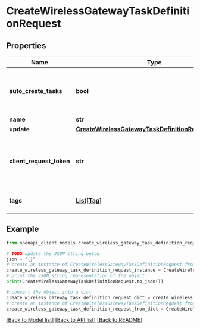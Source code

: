 # CreateWirelessGatewayTaskDefinitionRequest


## Properties

Name | Type | Description | Notes
------------ | ------------- | ------------- | -------------
**auto_create_tasks** | **bool** | Whether to automatically create tasks using this task definition for all gateways with the specified current version. If &lt;code&gt;false&lt;/code&gt;, the task must me created by calling &lt;code&gt;CreateWirelessGatewayTask&lt;/code&gt;. | 
**name** | **str** | The name of the new resource. | [optional] 
**update** | [**CreateWirelessGatewayTaskDefinitionRequestUpdate**](CreateWirelessGatewayTaskDefinitionRequestUpdate.md) |  | [optional] 
**client_request_token** | **str** | Each resource must have a unique client request token. If you try to create a new resource with the same token as a resource that already exists, an exception occurs. If you omit this value, AWS SDKs will automatically generate a unique client request. | [optional] 
**tags** | [**List[Tag]**](Tag.md) | The tag to attach to the specified resource. Tags are metadata that you can use to manage a resource. | [optional] 

## Example

```python
from openapi_client.models.create_wireless_gateway_task_definition_request import CreateWirelessGatewayTaskDefinitionRequest

# TODO update the JSON string below
json = "{}"
# create an instance of CreateWirelessGatewayTaskDefinitionRequest from a JSON string
create_wireless_gateway_task_definition_request_instance = CreateWirelessGatewayTaskDefinitionRequest.from_json(json)
# print the JSON string representation of the object
print(CreateWirelessGatewayTaskDefinitionRequest.to_json())

# convert the object into a dict
create_wireless_gateway_task_definition_request_dict = create_wireless_gateway_task_definition_request_instance.to_dict()
# create an instance of CreateWirelessGatewayTaskDefinitionRequest from a dict
create_wireless_gateway_task_definition_request_from_dict = CreateWirelessGatewayTaskDefinitionRequest.from_dict(create_wireless_gateway_task_definition_request_dict)
```
[[Back to Model list]](../README.md#documentation-for-models) [[Back to API list]](../README.md#documentation-for-api-endpoints) [[Back to README]](../README.md)


